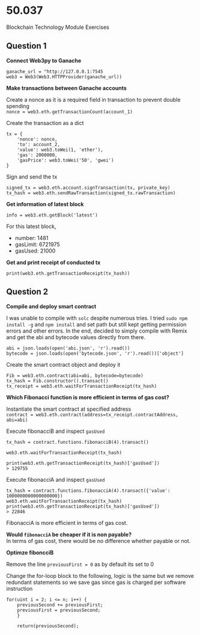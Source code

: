 # 50.037
Blockchain Technology Module Exercises

## Question 1
__Connect Web3py to Ganache__

```
ganache_url = "http://127.0.0.1:7545
web3 = Web3(Web3.HTTPProvider(ganache_url))
```

__Make transactions between Ganache accounts__

Create a nonce as it is a required field in transaction to prevent double spending  
`nonce = web3.eth.getTransactionCount(account_1)`

Create the transaction as a dict

```
tx = {
	'nonce': nonce,
	'to': account_2,
	'value': web3.toWei(1, 'ether'),
	'gas': 2000000,
	'gasPrice': web3.toWei('50', 'gwei')
}

```

Sign and send the tx    

```
signed_tx = web3.eth.account.signTransaction(tx, private_key)
tx_hash = web3.eth.sendRawTransaction(signed_tx.rawTransaction)
```

__Get information of latest block__  

`info = web3.eth.getBlock('latest')`

For this latest block, 
* number: 1481
* gasLimit: 6721975
* gasUsed: 21000

__Get and print receipt of conducted tx__
```
print(web3.eth.getTransactionReceipt(tx_hash))
```

## Question 2
__Compile and deploy smart contract__

I was unable to compile with `solc` despite numerous tries. I tried	`sudo npm install -g` and `npm install` and set path but still kept getting permission errors and other errors. In the end, decided to simply compile with Remix and get the abi and bytecode values directly from there.

```
abi = json.loads(open('abi.json', 'r').read())
bytecode = json.loads(open('bytecode.json', 'r').read())['object']
```

Create the smart contract object and deploy it  
```
Fib = web3.eth.contract(abi=abi, bytecode=bytecode)
tx_hash = Fib.constructor().transact()
tx_receipt = web3.eth.waitForTransactionReceipt(tx_hash)
```

__Which Fibonacci function is more efficient in terms of gas cost?__  

Instantiate the smart contract at specified address  
`contract = web3.eth.contract(address=tx_receipt.contractAddress, abi=abi)`

Execute fibonacciB and inspect `gasUsed`
```
tx_hash = contract.functions.fibonacciB(4).transact()

web3.eth.waitForTransactionReceipt(tx_hash)

print(web3.eth.getTransactionReceipt(tx_hash)['gasUsed'])
> 129755
```
Execute fibonacciA and inspect `gasUsed`
```
tx_hash = contract.functions.fibonacciA(4).transact({'value': 1000000000000000000})
web3.eth.waitForTransactionReceipt(tx_hash)
print(web3.eth.getTransactionReceipt(tx_hash)['gasUsed'])
> 22846
```

FibonacciA is more efficient in terms of gas cost.

__Would `fibonacciA` be cheaper if it is non payable?__   
In terms of gas cost, there would be no difference whether payable or not.

__Optimze fiboncciB__

Remove the line `previousFirst = 0` as by default its set to 0

Change the for-loop block to the following, logic is the same but we remove redundant statements so we save gas since gas is charged per software instruction
```
for(uint i = 2; i <= n; i++) {
	previousSecond += previousFirst;
    previousFirst = previousSecond;
    }
    
    return(previousSecond);
```













